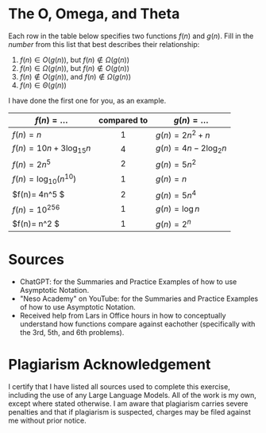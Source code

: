 # The O, Omega, and Theta

Each row in the table below specifies two functions $f(n)$ and $g(n)$.
Fill in the *number* from this list that best describes their relationship:

1. $f(n)\in O(g(n))$, but $f(n)\not \in \Omega(g(n))$
1. $f(n)\in \Omega(g(n))$, but $f(n)\not \in O(g(n))$
1. $f(n)\not\in O(g(n))$, and $f(n)\not \in \Omega(g(n))$
1. $f(n)\in \Theta (g(n))$

I have done the first one for you, as an example.

| $f(n)=\ldots$                 | compared to | $g(n)=\ldots$          |
|-------------------------------|:-----------:|------------------------|
| $f(n)=n$                      | 1           | $g(n)=2n^2 + n$        |
| $f(n)= 10n + 3\log_{15} n$    | 4           | $g(n)= 4n - 2\log_2 n$ |
| $f(n) = 2n^5$                 | 2           | $g(n) = 5n^2$          |
| $f(n)=\log_{10} \left(n^{10}\right)$ | 1    | $g(n)=n$               |
| $f(n)= 4n^5 $                 | 2           | $g(n)= 5n^4$           |
| $f(n) = 10^{256}$             | 1           | $g(n) = \log n$        |
| $f(n)= n^2 $                  | 1           | $g(n)= 2^n$            |


# Sources

- ChatGPT: for the Summaries and Practice Examples of how to use Asymptotic Notation.
- "Neso Academy" on YouTube: for the Summaries and Practice Examples of how to use Asymptotic Notation.
- Received help from Lars in Office hours in how to conceptually understand how functions compare against eachother (specifically with the 3rd, 5th, and 6th problems).


# Plagiarism Acknowledgement

I certify that I have listed all sources used to complete this exercise, including the use of any Large Language Models. All of the work is my own, except where stated otherwise. I am aware that plagiarism carries severe penalties and that if plagiarism is suspected, charges may be filed against me without prior notice.
